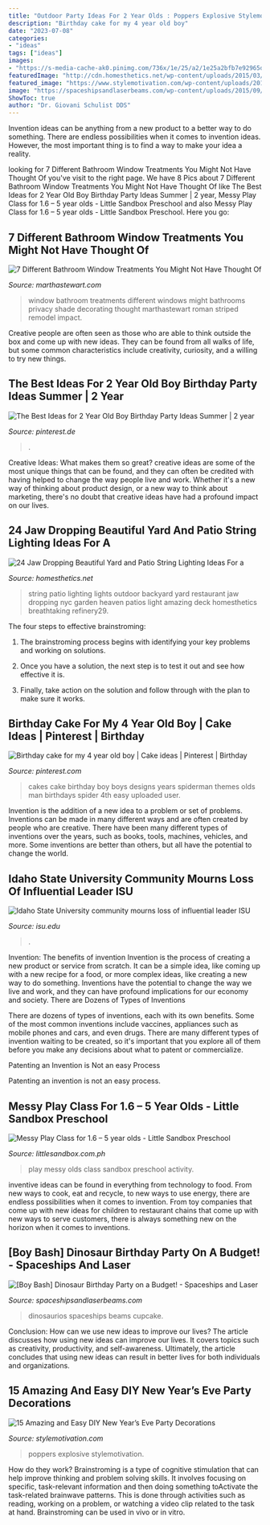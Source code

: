 ```yaml
---
title: "Outdoor Party Ideas For 2 Year Olds : Poppers Explosive Stylemotivation"
description: "Birthday cake for my 4 year old boy"
date: "2023-07-08"
categories:
- "ideas"
tags: ["ideas"]
images:
- "https://s-media-cache-ak0.pinimg.com/736x/1e/25/a2/1e25a2bfb7e92965d2e39a8c442d5eda.jpg"
featuredImage: "http://cdn.homesthetics.net/wp-content/uploads/2015/03/26-Jaw-Dropping-Beautiful-Yard-and-Patio-String-Lighting-Ideas-For-a-Small-Heaven-homesthetics-backyard-landscaping-ideas-9.jpg"
featured_image: "https://www.stylemotivation.com/wp-content/uploads/2013/12/15-Amazing-and-Easy-DIY-New-Year’s-Eve-Party-Decorations-6.jpg"
image: "https://spaceshipsandlaserbeams.com/wp-content/uploads/2015/09/dinosaur-birthday-party-ideas-on-a-budget.jpg.jpg"
ShowToc: true
author: "Dr. Giovani Schulist DDS"
---
```



Invention ideas can be anything from a new product to a better way to do something. There are endless possibilities when it comes to invention ideas. However, the most important thing is to find a way to make your idea a reality.

	

		
looking for 7 Different Bathroom Window Treatments You Might Not Have Thought Of you've visit to the right page. We have 8 Pics about 7 Different Bathroom Window Treatments You Might Not Have Thought Of like The Best Ideas for 2 Year Old Boy Birthday Party Ideas Summer | 2 year, Messy Play Class for 1.6 – 5 year olds - Little Sandbox Preschool and also Messy Play Class for 1.6 – 5 year olds - Little Sandbox Preschool. Here you go:
		
    
## 7 Different Bathroom Window Treatments You Might Not Have Thought Of

<img loading=lazy src="http://assets.marthastewart.com/styles/wmax-1500/d24/striped-roman-shade-1027/striped-roman-shade-1027.jpg?itok=OKkOVylv" onerror="this.onerror=null;this.src='https://tse2.mm.bing.net/th?id=OIP.nkW-rc4-lXChZUMjGWb6xgHaKh&amp;pid=15.1';" alt="7 Different Bathroom Window Treatments You Might Not Have Thought Of">

_Source: marthastewart.com_

>window bathroom treatments different windows might bathrooms privacy shade decorating thought marthastewart roman striped remodel impact. 

	

Creative people are often seen as those who are able to think outside the box and come up with new ideas. They can be found from all walks of life, but some common characteristics include creativity, curiosity, and a willing to try new things.

    
## The Best Ideas For 2 Year Old Boy Birthday Party Ideas Summer | 2 Year

<img loading=lazy src="https://i.pinimg.com/736x/57/c4/f5/57c4f53193640495cf662598f62512ed.jpg" onerror="this.onerror=null;this.src='https://tse4.mm.bing.net/th?id=OIP.wEVHPIjVN4bZo8HmFJ-fVQHaO0&amp;pid=15.1';" alt="The Best Ideas for 2 Year Old Boy Birthday Party Ideas Summer | 2 year">

_Source: pinterest.de_

>. 

	

Creative Ideas: What makes them so great?
creative ideas are some of the most unique things that can be found, and they can often be credited with having helped to change the way people live and work. Whether it's a new way of thinking about product design, or a new way to think about marketing, there's no doubt that creative ideas have had a profound impact on our lives.

    
## 24 Jaw Dropping Beautiful Yard And Patio String Lighting Ideas For A

<img loading=lazy src="http://cdn.homesthetics.net/wp-content/uploads/2015/03/26-Jaw-Dropping-Beautiful-Yard-and-Patio-String-Lighting-Ideas-For-a-Small-Heaven-homesthetics-backyard-landscaping-ideas-9.jpg" onerror="this.onerror=null;this.src='https://tse1.mm.bing.net/th?id=OIP.f3Ll3vZpi46Na-5bYtcbSgHaJ4&amp;pid=15.1';" alt="24 Jaw Dropping Beautiful Yard and Patio String Lighting Ideas For a">

_Source: homesthetics.net_

>string patio lighting lights outdoor backyard yard restaurant jaw dropping nyc garden heaven patios light amazing deck homesthetics breathtaking refinery29. 

	

The four steps to effective brainstroming:
1. The brainstroming process begins with identifying your key problems and working on solutions.
2. Once you have a solution, the next step is to test it out and see how effective it is.

3. Finally, take action on the solution and follow through with the plan to make sure it works.

    
## Birthday Cake For My 4 Year Old Boy | Cake Ideas | Pinterest | Birthday

<img loading=lazy src="https://s-media-cache-ak0.pinimg.com/736x/1e/25/a2/1e25a2bfb7e92965d2e39a8c442d5eda.jpg" onerror="this.onerror=null;this.src='https://tse4.mm.bing.net/th?id=OIP.H49Kb9Qgayb8YFrxdiNIjAHaJ4&amp;pid=15.1';" alt="Birthday cake for my 4 year old boy | Cake ideas | Pinterest | Birthday">

_Source: pinterest.com_

>cakes cake birthday boy boys designs years spiderman themes olds man birthdays spider 4th easy uploaded user. 

	

Invention is the addition of a new idea to a problem or set of problems. Inventions can be made in many different ways and are often created by people who are creative. There have been many different types of inventions over the years, such as books, tools, machines, vehicles, and more. Some inventions are better than others, but all have the potential to change the world.

    
## Idaho State University Community Mourns Loss Of Influential Leader ISU

<img loading=lazy src="https://isu.edu/media/publications/headlines/fall-2019/180928-bonfire-26-copy.jpg" onerror="this.onerror=null;this.src='https://tse3.mm.bing.net/th?id=OIP.Spzw84oNBnNkvf53kfAEnQHaE8&amp;pid=15.1';" alt="Idaho State University community mourns loss of influential leader ISU">

_Source: isu.edu_

>. 

	

Invention: The benefits of invention
Invention is the process of creating a new product or service from scratch. It can be a simple idea, like coming up with a new recipe for a food, or more complex ideas, like creating a new way to do something. Inventions have the potential to change the way we live and work, and they can have profound implications for our economy and society.
There are Dozens of Types of Inventions

There are dozens of types of inventions, each with its own benefits. Some of the most common inventions include vaccines, appliances such as mobile phones and cars, and even drugs. There are many different types of invention waiting to be created, so it's important that you explore all of them before you make any decisions about what to patent or commercialize.

Patenting an Invention is Not an easy Process

Patenting an invention is not an easy process.

    
## Messy Play Class For 1.6 – 5 Year Olds - Little Sandbox Preschool

<img loading=lazy src="https://littlesandbox.com.ph/wp-content/uploads/photo-gallery/imported_from_media_libray/20190215_114904.jpg" onerror="this.onerror=null;this.src='https://tse1.mm.bing.net/th?id=OIP.AKuSLdTpEHrxOdXviMyAogHaKX&amp;pid=15.1';" alt="Messy Play Class for 1.6 – 5 year olds - Little Sandbox Preschool">

_Source: littlesandbox.com.ph_

>play messy olds class sandbox preschool activity. 

	

inventive ideas can be found in everything from technology to food. From new ways to cook, eat and recycle, to new ways to use energy, there are endless possibilities when it comes to invention. From toy companies that come up with new ideas for children to restaurant chains that come up with new ways to serve customers, there is always something new on the horizon when it comes to inventions.

    
## [Boy Bash] Dinosaur Birthday Party On A Budget! - Spaceships And Laser

<img loading=lazy src="https://spaceshipsandlaserbeams.com/wp-content/uploads/2015/09/dinosaur-birthday-party-ideas-on-a-budget.jpg.jpg" onerror="this.onerror=null;this.src='https://tse1.mm.bing.net/th?id=OIP.jGsNwoCUIp6yU4tyU9TfnAHaLH&amp;pid=15.1';" alt="[Boy Bash] Dinosaur Birthday Party on a Budget! - Spaceships and Laser">

_Source: spaceshipsandlaserbeams.com_

>dinosaurios spaceships beams cupcake. 

	

Conclusion: How can we use new ideas to improve our lives?
The article discusses how using new ideas can improve our lives. It covers topics such as creativity, productivity, and self-awareness. Ultimately, the article concludes that using new ideas can result in better lives for both individuals and organizations.

    
## 15 Amazing And Easy DIY New Year’s Eve Party Decorations

<img loading=lazy src="https://www.stylemotivation.com/wp-content/uploads/2013/12/15-Amazing-and-Easy-DIY-New-Year’s-Eve-Party-Decorations-6.jpg" onerror="this.onerror=null;this.src='https://tse1.mm.bing.net/th?id=OIP.yila4SHGauJqoafAUJ2OgwHaLH&amp;pid=15.1';" alt="15 Amazing and Easy DIY New Year’s Eve Party Decorations">

_Source: stylemotivation.com_

>poppers explosive stylemotivation. 

	

How do they work?
Brainstroming is a type of cognitive stimulation that can help improve thinking and problem solving skills. It involves focusing on specific, task-relevant information and then doing something toActivate the task-related brainwave patterns. This is done through activities such as reading, working on a problem, or watching a video clip related to the task at hand. Brainstroming can be used in vivo or in vitro.

